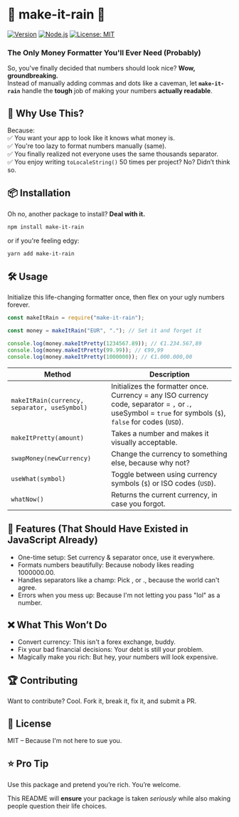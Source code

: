 # 💸 make-it-rain 💸  
[![Version](https://img.shields.io/badge/version-1.1.0-blue)](https://npmjs.com/package/make-it-rain) [![Node.js](https://img.shields.io/badge/node-%3E%3D12.0-brightgreen)](https://nodejs.org/) [![License: MIT](https://img.shields.io/badge/License-MIT-yellow.svg)](https://opensource.org/licenses/MIT)

### The Only Money Formatter You'll Ever Need (Probably)  

So, you've finally decided that numbers should look nice? **Wow, groundbreaking.**  
Instead of manually adding commas and dots like a caveman, let **`make-it-rain`** handle the **tough** job of making your numbers **actually readable**.  

## 🚀 Why Use This?  
Because:  
✅ You want your app to look like it knows what money is.  
✅ You're too lazy to format numbers manually (same).  
✅ You finally realized not everyone uses the same thousands separator.  
✅ You enjoy writing `toLocaleString()` 50 times per project? No? Didn’t think so.  

## 📦 Installation  
Oh no, another package to install? **Deal with it.**  
```sh
npm install make-it-rain
```

or if you're feeling edgy:

```sh
yarn add make-it-rain
```
## 🛠️ Usage
Initialize this life-changing formatter once, then flex on your ugly numbers forever.

```js
const makeItRain = require("make-it-rain");

const money = makeItRain("EUR", "."); // Set it and forget it

console.log(money.makeItPretty(1234567.89)); // €1.234.567,89
console.log(money.makeItPretty(99.99)); // €99,99
console.log(money.makeItPretty(1000000)); // €1.000.000,00
```


| Method | Description |
|--------|-------------|
|`makeItRain(currency, separator, useSymbol)` | Initializes the formatter once. Currency = any ISO currency code, separator = `,` or .`,` useSymbol = `true` for symbols (`$`), `false` for codes (`USD`). |
| `makeItPretty(amount)` | Takes a number and makes it visually acceptable.|
| `swapMoney(newCurrency)` | Change the currency to something else, because why not? |
| `useWhat(symbol)` | Toggle between using currency symbols (`$`) or ISO codes (`USD`). |
| `whatNow()` | Returns the current currency, in case you forgot. |


## 🎩 Features (That Should Have Existed in JavaScript Already)
- One-time setup: Set currency & separator once, use it everywhere.
- Formats numbers beautifully: Because nobody likes reading 1000000.00.
- Handles separators like a champ: Pick , or ., because the world can't agree.
- Errors when you mess up: Because I'm not letting you pass "lol" as a number.

## ❌ What This Won’t Do
- Convert currency: This isn't a forex exchange, buddy.
- Fix your bad financial decisions: Your debt is still your problem.
- Magically make you rich: But hey, your numbers will look expensive.

## 🏆 Contributing
Want to contribute? Cool. Fork it, break it, fix it, and submit a PR.

## 📜 License
MIT – Because I'm not here to sue you.

## ⭐ Pro Tip
Use this package and pretend you’re rich. You’re welcome.

This README will **ensure** your package is taken *seriously* while also making people question their life choices.

